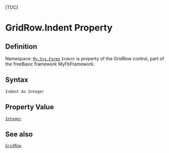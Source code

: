[TOC]
# GridRow.Indent Property

## Definition
Namespace: [`My.Sys.Forms`](My.Sys.Forms.md)
`Indent` is property of the GridRow control, part of the freeBasic framework MyFbFramework.
## Syntax
```freeBasic
Indent As Integer
```
## Property Value
[`Integer`]("https://www.freebasic.net/wiki/KeyPgInteger")
## See also
[`GridRow`](GridRow.md)
